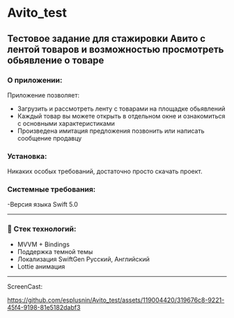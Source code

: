 # Avito_test
## Тестовое задание для стажировки Авито с лентой товаров и возможностью просмотреть обьявление о товаре
### О приложении:

Приложение позволяет:
+ Загрузить и рассмотреть ленту с товарами на площадке обьявлений
+ Каждый товар вы можете открыть в отдельном окне и ознакомиться с основными характеристиками
+ Произведена имитация предложения позвонить или написать сообщение продавцу


### Установка:
Никаких особых требований, достаточно просто скачать проект.

### Системные требования:
-Версия языка Swift 5.0

---

### :telescope: Стек технологий:
+ MVVM + Bindings
+ Поддержка темной темы
+ Локализация SwiftGen Русский, Английский
+ Lottie анимация

---
ScreenCast:

https://github.com/esplusnin/Avito_test/assets/119004420/319676c8-9221-45f4-9198-81e5182dabf3

